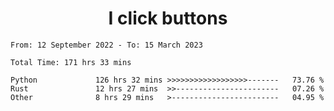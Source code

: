 <h1 align="center">
I click buttons
</h1>

<!--START_SECTION:waka-->

```text
From: 12 September 2022 - To: 15 March 2023

Total Time: 171 hrs 33 mins

Python             126 hrs 32 mins >>>>>>>>>>>>>>>>>>-------   73.76 %
Rust               12 hrs 27 mins  >>-----------------------   07.26 %
Other              8 hrs 29 mins   >------------------------   04.95 %
```

<!--END_SECTION:waka-->
